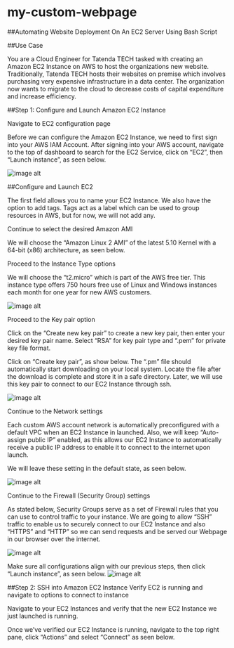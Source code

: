 # my-custom-webpage

##Automating Website Deployment On An EC2 Server Using Bash Script

##Use Case

You are a Cloud Engineer for Tatenda TECH tasked with creating an Amazon EC2 Instance on AWS to host the organizations new website. Traditionally, Tatenda TECH hosts their websites on premise which involves purchasing very expensive infrastructure in a data center. The organization now wants to migrate to the cloud to decrease costs of capital expenditure and increase efficiency.

##Step 1: Configure and Launch Amazon EC2 Instance

Navigate to EC2 configuration page

Before we can configure the Amazon EC2 Instance, we need to first sign into your AWS IAM Account. After signing into your AWS account, navigate to the top of dashboard to search for the EC2 Service, click on “EC2”, then “Launch instance”, as seen below.

![image alt](https://github.com/Tatenda-Prince/my-custom-webpage-/blob/0a32e8ba594149359319eeaf87ac9aa557fd3e01/aa.png)

##Configure and Launch EC2

The first field allows you to name your EC2 Instance. We also have the option to add tags. Tags act as a label which can be used to group resources in AWS, but for now, we will not add any.

Continue to select the desired Amazon AMI 

We will choose the “Amazon Linux 2 AMI” of the latest 5.10 Kernel with a 64-bit (x86) architecture, as seen below.

Proceed to the Instance Type options 

We will choose the “t2.micro” which is part of the AWS free tier. This instance type offers 750 hours free use of Linux and Windows instances each month for one year for new AWS customers.

![image alt](https://github.com/Tatenda-Prince/my-custom-webpage-/blob/fd9f84c40e730f657c32f93cd53ef3de5ff286ef/ab.png)

Proceed to the Key pair option 

Click on the “Create new key pair” to create a new key pair, then enter your desired key pair name. Select “RSA” for key pair type and “.pem” for private key file format.

Click on “Create key pair”, as show below. The “.pm” file should automatically start downloading on your local system. Locate the file after the download is complete and store it in a safe directory. Later, we will use this key pair to connect to our EC2 Instance through ssh.

![image alt](https://github.com/Tatenda-Prince/my-custom-webpage-/blob/1724dc69370a1e7401a41a2a226d1feb0382fdba/ac.png)

Continue to the Network settings 

Each custom AWS account network is automatically preconfigured with a default VPC when an EC2 Instance in launched. Also, we will keep “Auto-assign public IP” enabled, as this allows our EC2 Instance to automatically receive a public IP address to enable it to connect to the internet upon launch.

We will leave these setting in the default state, as seen below.

![image alt](https://github.com/Tatenda-Prince/my-custom-webpage-/blob/0400917b7ca9fcd59d02d804031d3f5d625baee0/bb.png)

Continue to the Firewall (Security Group) settings 

As stated below, Security Groups serve as a set of Firewall rules that you can use to control traffic to your instance. We are going to allow “SSH” traffic to enable us to securely connect to our EC2 Instance and also “HTTPS” and “HTTP” so we can send requests and be served our Webpage in our browser over the internet.

![image alt](https://github.com/Tatenda-Prince/my-custom-webpage-/blob/72b9fcf87ee1f4888b4ade9a57aa06cd296eebad/dc.png)

Make sure all configurations align with our previous steps, then click “Launch instance”, as seen below.
![image alt](https://github.com/Tatenda-Prince/my-custom-webpage-/blob/7bb126e8bf2eeeeca3a0f864a7badc697f471366/dd.png)

##Step 2: SSH into Amazon EC2 Instance
Verify EC2 is running and navigate to options to connect to instance

Navigate to your EC2 Instances and verify that the new EC2 Instance we just launched is running.

Once we’ve verified our EC2 Instance is running, navigate to the top right pane, click “Actions” and select “Connect” as seen below.




